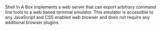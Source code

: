 Shell In A Box implements a web server that can export arbitrary command line tools to a web based terminal emulator. This emulator is accessible to any JavaScript and CSS enabled web browser and does not require any additional browser plugins.
